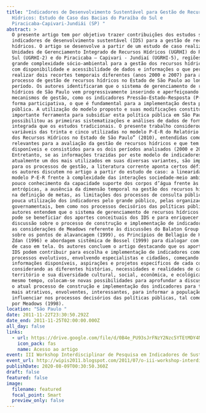 ```yaml
---
title: "Indicadores de Desenvolvimento Sustentável para Gestão de Recursos
  Hídricos: Estudo de Caso das Bacias do Paraíba do Sul e
  Piracicaba-Capivari-Jundiái (SP) "
abstract: >
  O presente artigo tem por objetivo trazer contribuições dos estudos sobre
  indicadores de desenvolvimento sustentável (IDS) para a gestão de recursos
  hídricos. O artigo se desenvolve a partir de um estudo de caso realizado nas
  Unidades de Gerenciamento Integrado de Recursos Hídricos (UGRHI) do Paraíba do
  Sul (UGRHI-2) e do Piracicaba – Capivari - Jundiaí (UGRHI-5), regiões de
  grande complexidade sócio-ambiental para a gestão dos recursos hídricos, mas
  com disponibilidade e acessibilidade de dados e informações o que permitiu
  realizar dois recortes temporais diferentes (anos 2000 e 2007) para análise do
  processo de gestão de recursos hídricos no Estado de São Paulo ao longo deste
  período. Os autores identificaram que o sistema de gerenciamento de recursos
  hídricos de São Paulo vem progressivamente inserindo e aperfeiçoando
  mecanismos de gestão, como os indicadores Pressão-Estado-Resposta (P-E-R), de
  forma participativa, o que é fundamental para a implementação desta política
  pública. A utilização do modelo proposto e suas modificações constitui uma
  importante ferramenta para subsidiar esta política pública em São Paulo e
  possibilitou as primeiras sistematizações e análises de dados de forma mais
  integrada que os estudos tradicionais. O presente trabalho considerou onze
  variáveis das trinta e cinco utilizadas no modelo P-E-R do Relatório “Situação
  dos Recursos Hídricos no Estado de São Paulo” (2010), entendidas como as mais
  relevantes para a avaliação da gestão de recursos hídricos e que tem dados
  disponíveis e consistidos para os dois períodos analisados (2000 e 2007).
  Entretanto, se as informações trazidas por este modelo de indicadores,
  atualmente um dos mais utilizados em suas diversas variantes, são importantes
  para os processos de gestão, a literatura corrente aponta certos déficits que
  os autores discutem no artigo a partir do estudo de caso: a linearidade do
  modelo P-E-R frente à complexidade das interações sociedade-meio ambiente, o
  pouco conhecimento da capacidade suporte dos corpos d’água frente às pressões
  antrópicas, a ausência da dimensão temporal na gestão dos recursos hídricos e
  na definição de metas, as limitações dos processos de consulta pública, a
  pouca utilização dos indicadores pelo grande público, pelas organizações não
  governamentais, bem como nos processos decisórios das políticas públicas. Os
  autores entendem que o sistema de gerenciamento de recursos hídricos paulista
  pode se beneficiar dos aportes conceituais dos IDS e para enriquecer a
  discussão sobre o processo de construção e implementação de indicadores trazem
  as considerações de Meadows referente às discussões do Balaton Group (1998) e
  sobre os pontos de alavancagem (1999), os Princípios de Bellagio de Hard e
  Zdan (1996) e abordagem sistêmica de Bossel (1999) para dialogar com o estudo
  de caso em tela. Os autores concluem o artigo destacando que os aportes dos
  IDS podem contribuir para escolha e implementação de indicadores como
  processos evolutivos, envolvendo especialistas e cidadãos, começando pelas
  informações disponíveis, aspirações e projetos específicos de cada comunidade,
  considerando as diferentes histórias, necessidades e realidades de cada
  território e sua diversidade cultural, social, econômica, e ecológica. Ao
  mesmo tempo, colocam-se novas possibilidades para aprofundar a discussão sobre
  o atual processo de construção e implementação dos indicadores para torná-los
  mais atrativos, envolventes, interessantes, para informar a população e
  influenciar nos processos decisórios das políticas públicas, tal como sugerido
  por Meadows (1998).
location: "São Paulo "
date: 2011-11-22T23:30:50.292Z
date_end: 2011-11-25T02:00:00.000Z
all_day: false
links:
  - url: https://drive.google.com/file/d/0B4e_PU93sJrFNzY2Nzc5YTEtMDY4NC00Mjg2LThmYjAtNTU5ODgxMWZjMTc0/view
    icon_pack: fas
    name: Acesso ao artigo
event: III Workshop Interdisciplinar de Pesquisa em Indicadores de Sustentabilidade
event_url: http://wipis2011.blogspot.com/2011/07/o-iii-workshop-interdisciplinar-de.html?m=1
publishDate: 2020-08-09T00:30:50.360Z
draft: false
featured: false
image:
  filename: featured
  focal_point: Smart
  preview_only: false
---
```

